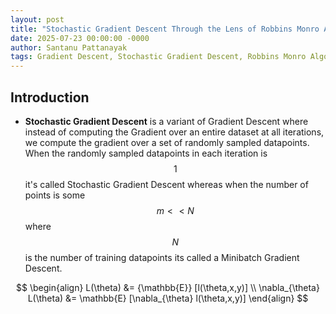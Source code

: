 ```yaml
---
layout: post
title: "Stochastic Gradient Descent Through the Lens of Robbins Monro Algorithm"
date: 2025-07-23 00:00:00 -0000
author: Santanu Pattanayak
tags: Gradient Descent, Stochastic Gradient Descent, Robbins Monro Algorithm 
---
```


## Introduction

* **Stochastic Gradient Descent** is a variant of Gradient Descent where instead of computing the Gradient over an entire dataset at all iterations, we compute the gradient over a set of randomly sampled datapoints. When the randomly sampled datapoints in each iteration is $$1$$ it's called Stochastic Gradient Descent whereas when the number of points is some $$m << N$$ where $$N$$ is the number of training datapoints its called a Minibatch Gradient Descent.

 $$
 \begin{align}
 L(\theta) &= {\mathbb{E}} [l(\theta,x,y)] \\
 \nabla_{\theta} L(\theta) &= \mathbb{E} [\nabla_{\theta} l(\theta,x,y)] 
 \end{align}
 $$


